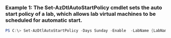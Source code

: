 ### Example 1: The Set-AzDtlAutoStartPolicy cmdlet sets the auto start policy of a lab, which allows lab virtual machines to be scheduled for automatic start.
```powershell
PS C:\> Set-AzDtlAutoStartPolicy -Days Sunday -Enable  -LabName {LabName} -ResourceGroupName MyResourceGroup -Time {Time}
```

